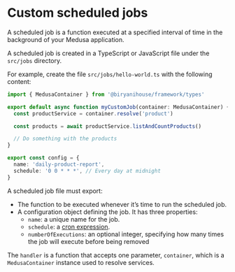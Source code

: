 # Custom scheduled jobs

A scheduled job is a function executed at a specified interval of time in the background of your Medusa application.

A scheduled job is created in a TypeScript or JavaScript file under the `src/jobs` directory.

For example, create the file `src/jobs/hello-world.ts` with the following content:

```ts
import { MedusaContainer } from '@biryanihouse/framework/types'

export default async function myCustomJob(container: MedusaContainer) {
  const productService = container.resolve('product')

  const products = await productService.listAndCountProducts()

  // Do something with the products
}

export const config = {
  name: 'daily-product-report',
  schedule: '0 0 * * *', // Every day at midnight
}
```

A scheduled job file must export:

- The function to be executed whenever it’s time to run the scheduled job.
- A configuration object defining the job. It has three properties:
  - `name`: a unique name for the job.
  - `schedule`: a [cron expression](https://crontab.guru/).
  - `numberOfExecutions`: an optional integer, specifying how many times the job will execute before being removed

The `handler` is a function that accepts one parameter, `container`, which is a `MedusaContainer` instance used to resolve services.
